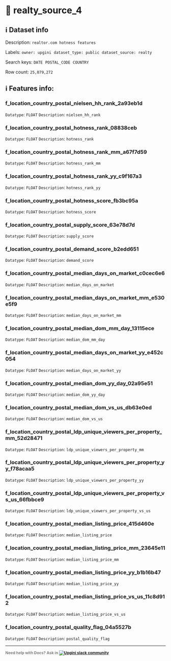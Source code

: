 # 📖 realty_source_4 
## ℹ️ Dataset info 
Description: `realtor.com hotness features` 

Labels: ` owner: upgini ` &nbsp;` dataset_type: public ` &nbsp;` dataset_source: realty ` &nbsp;

Search keys: 
` DATE ` &nbsp;` POSTAL_CODE ` &nbsp;` COUNTRY ` &nbsp;

Row count: `25,079,272` 

## ℹ️ Features info:

### f_location_country_postal_nielsen_hh_rank_2a93eb1d
`Datatype`: `FLOAT`
`Description`: `nielsen_hh_rank`

### f_location_country_postal_hotness_rank_08838ceb
`Datatype`: `FLOAT`
`Description`: `hotness_rank`

### f_location_country_postal_hotness_rank_mm_a67f7d59
`Datatype`: `FLOAT`
`Description`: `hotness_rank_mm`

### f_location_country_postal_hotness_rank_yy_c9f167a3
`Datatype`: `FLOAT`
`Description`: `hotness_rank_yy`

### f_location_country_postal_hotness_score_fb3bc95a
`Datatype`: `FLOAT`
`Description`: `hotness_score`

### f_location_country_postal_supply_score_63e78d7d
`Datatype`: `FLOAT`
`Description`: `supply_score`

### f_location_country_postal_demand_score_b2edd651
`Datatype`: `FLOAT`
`Description`: `demand_score`

### f_location_country_postal_median_days_on_market_c0cec6e6
`Datatype`: `FLOAT`
`Description`: `median_days_on_market`

### f_location_country_postal_median_days_on_market_mm_e530e5f9
`Datatype`: `FLOAT`
`Description`: `median_days_on_market_mm`

### f_location_country_postal_median_dom_mm_day_13115ece
`Datatype`: `FLOAT`
`Description`: `median_dom_mm_day`

### f_location_country_postal_median_days_on_market_yy_e452c054
`Datatype`: `FLOAT`
`Description`: `median_days_on_market_yy`

### f_location_country_postal_median_dom_yy_day_02a95e51
`Datatype`: `FLOAT`
`Description`: `median_dom_yy_day`

### f_location_country_postal_median_dom_vs_us_db63e0ed
`Datatype`: `FLOAT`
`Description`: `median_dom_vs_us`

### f_location_country_postal_ldp_unique_viewers_per_property_mm_52d28471
`Datatype`: `FLOAT`
`Description`: `ldp_unique_viewers_per_property_mm`

### f_location_country_postal_ldp_unique_viewers_per_property_yy_f78acaa5
`Datatype`: `FLOAT`
`Description`: `ldp_unique_viewers_per_property_yy`

### f_location_country_postal_ldp_unique_viewers_per_property_vs_us_66fbbce9
`Datatype`: `FLOAT`
`Description`: `ldp_unique_viewers_per_property_vs_us`

### f_location_country_postal_median_listing_price_415d460e
`Datatype`: `FLOAT`
`Description`: `median_listing_price`

### f_location_country_postal_median_listing_price_mm_23645e11
`Datatype`: `FLOAT`
`Description`: `median_listing_price_mm`

### f_location_country_postal_median_listing_price_yy_b1b16b47
`Datatype`: `FLOAT`
`Description`: `median_listing_price_yy`

### f_location_country_postal_median_listing_price_vs_us_11c8d912
`Datatype`: `FLOAT`
`Description`: `median_listing_price_vs_us`

### f_location_country_postal_quality_flag_04a5527b
`Datatype`: `FLOAT`
`Description`: `postal_quality_flag`



---

<span style="color:grey;font-weight:700;font-size:12px">
    Need help with Docs? Ask in
    <a href="https://4mlg.short.gy/join-upgini-community">
        <img alt="Upgini slack community" src="https://img.shields.io/badge/slack-@upgini-orange.svg?logo=slack">
    </a>
</span>